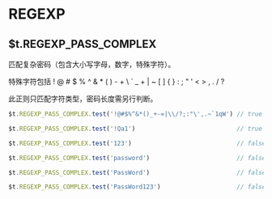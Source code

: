 # REGEXP

## $t.REGEXP_PASS_COMPLEX

匹配复杂密码（包含大小写字母，数字，特殊字符）。

特殊字符包括 ! @ # $ % ^ & * ( ) - + \ ` _ + | ~ [ ] { } : ; " ' < > , . / ?

此正则只匹配字符类型，密码长度需另行判断。

```javascript
$t.REGEXP_PASS_COMPLEX.test('!@#$%^&*()_+-=|\\/?;:"\',.~`1qW') // true

$t.REGEXP_PASS_COMPLEX.test('!Qa1')                            // true

$t.REGEXP_PASS_COMPLEX.test('123')                             // false

$t.REGEXP_PASS_COMPLEX.test('password')                        // false

$t.REGEXP_PASS_COMPLEX.test('PassWord')                        // false

$t.REGEXP_PASS_COMPLEX.test('PassWord123')                     // false
```
